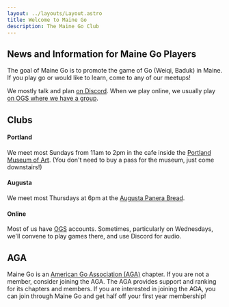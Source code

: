 ```yaml
---
layout: ../layouts/Layout.astro
title: Welcome to Maine Go
description: The Maine Go Club
---
```


## News and Information for Maine Go Players

The goal of Maine Go is to promote the game of Go (Weiqi, Baduk) in
Maine. If you play go or would like to learn, come to any of our meetups!

We mostly talk and plan [on Discord](https://discord.gg/ej7GSFc).
When we play online, we usually play [on OGS where we have a group](https://online-go.com/group/832).

## Clubs

#### Portland

We meet most Sundays from 11am to 2pm in the cafe
inside the [Portland Museum of Art](https://www.portlandmuseum.org/magazine/cafe).
(You don't need to buy a pass for the museum, just come downstairs!)

#### Augusta

We meet most Thursdays at 6pm at
the [Augusta Panera Bread](https://www.panerabread.com/content/panerabread_com/en-us/cafe/locations/me/augusta/37-xavier-loop).

#### Online

Most of us have [OGS](https://online-go.com) accounts.
Sometimes, particularly on Wednesdays, we'll convene to play games there, and use Discord for audio.

## AGA

Maine Go is an [American Go Association (AGA)](https://www.usgo.org/) chapter.
If you are not a member, consider joining the AGA.
The AGA provides support and ranking for its chapters and members.
If you are interested in joining the AGA, you can join through Maine Go and get half off your first year membership!
